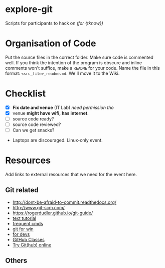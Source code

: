 # explore-git
Scripts for participants to hack on *(for {tknow})*

# Organisation of Code
Put the source files in the correct folder. Make sure code is commented well. If you think the intention of the program is obscure and inline comments won't suffice, make a `README` for your code.
Name the file in this format: `<src_file>_readme.md`.
We'll move it to the Wiki.

# Checklist

- [x] **Fix date and venue** (IT Lab) *need permission tho*
- [x] venue **might have wifi, has internet**.
- [ ] source code ready?
- [ ] source code reviewed?
- [ ] Can we get snacks?
- Laptops are discouraged. Linux-only event.

# Resources

Add links to external resources that we need for the event here.

## Git related

- http://dont-be-afraid-to-commit.readthedocs.org/
- http://www.git-scm.com/
- https://rogerdudler.github.io/git-guide/
- [text tutorial](http://www.git-scm.com/docs/gittutorial)
- [frequent cmds](http://www.git-scm.com/docs/giteveryday)
- [git for win](https://nhs.io/git/)
- [for devs](https://www.kernel.org/pub/software/scm/git/docs/v1.5.0.7/core-tutorial.html)
- [GitHub Classes](https://training.github.com/classes/)
- [Try Git(hub) online](https://try.github.io/levels/1/challenges/1)

## Others
